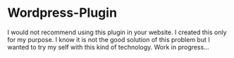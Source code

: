# Wordpress-Plugin
I would not recommend using this plugin in your website. I created this only for my purpose.
I know it is not the good solution of this problem but I wanted to try my self with this kind of technology.
Work in progress...
